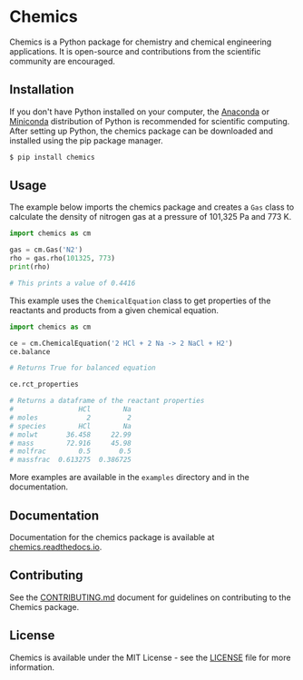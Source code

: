 # Chemics

Chemics is a Python package for chemistry and chemical engineering applications. It is open-source and contributions from the scientific community are encouraged.

## Installation

If you don't have Python installed on your computer, the [Anaconda](https://www.anaconda.com) or [Miniconda](https://conda.io/miniconda.html) distribution of Python is recommended for scientific computing. After setting up Python, the chemics package can be downloaded and installed using the pip package manager.

```bash
$ pip install chemics
```

## Usage

The example below imports the chemics package and creates a `Gas` class to calculate the density of nitrogen gas at a pressure of 101,325 Pa and 773 K.

```python
import chemics as cm

gas = cm.Gas('N2')
rho = gas.rho(101325, 773)
print(rho)

# This prints a value of 0.4416
```

This example uses the `ChemicalEquation` class to get properties of the reactants and products from a given chemical equation.

```python
import chemics as cm

ce = cm.ChemicalEquation('2 HCl + 2 Na -> 2 NaCl + H2')
ce.balance

# Returns True for balanced equation

ce.rct_properties

# Returns a dataframe of the reactant properties
#                HCl        Na
# moles            2         2
# species        HCl        Na
# molwt       36.458     22.99
# mass        72.916     45.98
# molfrac        0.5       0.5
# massfrac  0.613275  0.386725
```

More examples are available in the `examples` directory and in the documentation.

## Documentation

Documentation for the chemics package is available at [chemics.readthedocs.io](https://chemics.readthedocs.io).

## Contributing

See the [CONTRIBUTING.md](CONTRIBUTING.md) document for guidelines on contributing to the Chemics package.

## License

Chemics is available under the MIT License - see the [LICENSE](LICENSE) file for more information.
